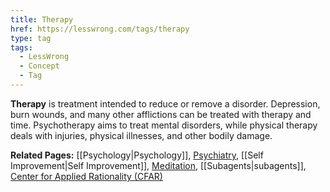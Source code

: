 ```yaml
---
title: Therapy
href: https://lesswrong.com/tags/therapy
type: tag
tags:
  - LessWrong
  - Concept
  - Tag
---
```


**Therapy** is treatment intended to reduce or remove a disorder. Depression, burn wounds, and many other afflictions can be treated with therapy and time. Psychotherapy aims to treat mental disorders, while physical therapy deals with injuries, physical illnesses, and other bodily damage.

**Related Pages:** [[Psychology|Psychology]], [Psychiatry](https://www.lesswrong.com/tag/psychiatry), [[Self Improvement|Self Improvement]], [Meditation](https://www.lesswrong.com/tag/meditation), [[Subagents|subagents]], [Center for Applied Rationality (CFAR)](https://www.lesswrong.com/tag/center-for-applied-rationality-cfar)